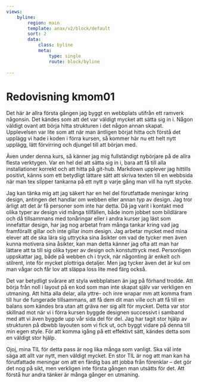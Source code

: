 ```yaml
---
views:
    byline:
        region: main
        template: anax/v2/block/default
        sort: 2
        data:
            class: byline
            meta:
                type: single
                route: block/byline
                
---
```

Redovisning kmom01
=========================

Det här är allra första gången jag byggt en webbplats utifrån ett ramverk någonsin. Det kändes som att det var väldigt mycket att sätta sig in i. Någon väldigt ovant att börja hitta strukturen i det någon annan skapat. Upplevelsen var lite som att när man äntligen börjat hitta och förstå det upplägg vi hade i koden i förra kursen, så kommer här nu ett helt nytt upplägg, lätt förvirring och djungel till att början med.

Även under denna kurs, så känner jag mig fullständigt nybörjare på de allra flesta verktygen. Var en hel del att sätta sig in i, bara att få till alla installationer korrekt och att hitta på git-hub. Markdown upplever jag hittills positivt, känns som ett betydligt lättare sätt att skriva texten till en webbsida när man tex slipper tankarna på ett nytt p varje gång man vill ha nytt stycke.

Jag kan tänka mig att jag säkert har en hel del förutfattade meningar kring design, antingen det handlar om webben eller annan typ av design. Jag tror ärligt att det är få personer som inte har detta. Då jag varit i kontakt med olika typer av design vid många tillfällen, både inom jobbet som bildlärare och då tillsammans med tonåringar eller i andra kurser jag läst som innefattar design, har jag nog arbetat fram många tankar kring vad jag framförallt gillar och inte gillar inom design. Jag arbetar mycket med mina elever att de ska lära sig uttrycka sina åsikter om vad de tycker men även kunna motivera sina åsikter, kan man detta känner jag ofta att man har lättare att ta till sig olika typer av design och konstuttryck med. Personligen uppskattar jag, både på webben ch i tryck, när någonting är enkelt och stilrent, inte för mycket plottriga detaljer. Men jag tycker även det är kul om man vågar och får lov att släppa loss lite med färg också.

Det var betydligt svårare att styla webbplatsen än jag på förhand trodde. Att börja från noll i layout på en kod som man inte skapat själv var verkligen en utmaning. Att hitta alla delar, alla yttre- och inre wrapar mm att komma fram till hur de fungerade tillsammans, att få dem dit man ville och att få till en balans som kändes bra utan att gräva ner sig allt för mycket. Detta var stor skillnad mot när vi i förra kursen byggde designen successivt i samband med att vi även byggde upp vår sida del för del. Jag har tagit stor hjälp av strukturen på dbwbb layouten som vi fick ut, och byggt vidare på denna till min egen style. För att komma igång på ett effektivt sätt, kändes detta som en väldigt stor hjälp.

Ojoj, mina TIL för detta pass är nog lika många som vanligt. Ska väl inte säga att allt var nytt, men väldigt mycket. En stor TIL är nog att man kan ha förutfattade meningar om att en färdig bas att jobba från förenklar – det gör det nog på sikt, men verkligen inte första gången man utsätts för det. Att förstå hur andra tänker är många gånger en utmaning.
